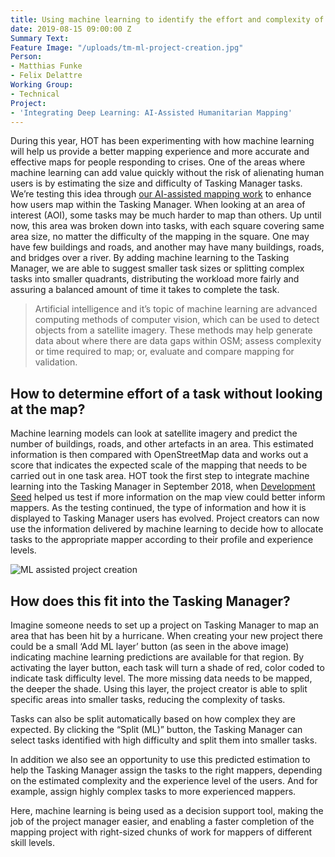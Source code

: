 ```yaml
---
title: Using machine learning to identify the effort and complexity of mapping areas
date: 2019-08-15 09:00:00 Z
Summary Text: 
Feature Image: "/uploads/tm-ml-project-creation.jpg"
Person: 
- Matthias Funke
- Felix Delattre
Working Group:
- Technical
Project:
- 'Integrating Deep Learning: AI-Assisted Humanitarian Mapping'
---
```



During this year, HOT has been experimenting with how machine learning will help us provide a better mapping experience and more accurate and effective maps for people responding to crises. One of the areas where machine learning can add value quickly without the risk of alienating human users is by estimating the size and difficulty of Tasking Manager tasks. We’re testing this idea through [our AI-assisted mapping work](https://www.hotosm.org/projects/ai-assisted-humanitarian-mapping/) to enhance how users map within the Tasking Manager. When looking at an area of interest (AOI), some tasks may be much harder to map than others. Up until now, this area was broken down into tasks, with each square covering same area size, no matter the difficulty of the mapping in the square. One may have few buildings and roads, and another may have many buildings, roads, and bridges over a river. By adding machine learning to the Tasking Manager, we are able to suggest smaller task sizes or splitting complex tasks into smaller quadrants, distributing the workload more fairly and assuring a balanced amount of time it takes to complete the task.

> Artificial intelligence and it’s topic of machine learning are advanced computing methods of computer vision, which can be used to detect objects from a satellite imagery. These methods may help generate data about where there are data gaps within OSM; assess complexity or time required to map; or, evaluate and compare mapping for validation.

## How to determine effort of a task without looking at the map?

Machine learning models can look at satellite imagery and predict the number of buildings, roads, and other artefacts in an area. This estimated information is then compared with OpenStreetMap data and works out a score that indicates the expected scale of the mapping that needs to be carried out in one task area. HOT took the first step to integrate machine learning into the Tasking Manager in September 2018, when [Development Seed](https://medium.com/devseed/weaving-automation-into-the-mapping-workflow-adding-ai-to-the-tasking-manager-52172ed2ece8) helped us test if more information on the map view could better inform mappers. As the testing continued, the type of information and how it is displayed to Tasking Manager users has evolved. Project creators can now use the information delivered by machine learning to decide how to allocate tasks to the appropriate mapper according to their profile and experience levels.

![ML assisted project creation](/uploads/tm-ml-project-creation-manual.gif)

## How does this fit into the Tasking Manager?

Imagine someone needs to set up a project on Tasking Manager to map an area that has been hit by a hurricane. When creating your new project there could be a small ‘Add ML layer’ button (as seen in the above image) indicating machine learning predictions are available for that region. By activating the layer button, each task will turn a shade of red, color coded to indicate task difficulty level. The more missing data needs to be mapped, the deeper the shade. Using this layer, the project creator is able to split specific areas into smaller tasks, reducing the complexity of tasks.

Tasks can also be split automatically based on how complex they are expected. By clicking the “Split (ML)” button, the Tasking Manager can select tasks identified with high difficulty and split them into smaller tasks.

In addition we also see an opportunity to use this predicted estimation to help the Tasking Manager assign the tasks to the right mappers, depending on the estimated complexity and the experience level of the users. And for example, assign highly complex tasks to more experienced mappers.

Here, machine learning is being used as a decision support tool, making the job of the project manager easier, and enabling a faster completion of the mapping project with right-sized chunks of work for mappers of different skill levels.
